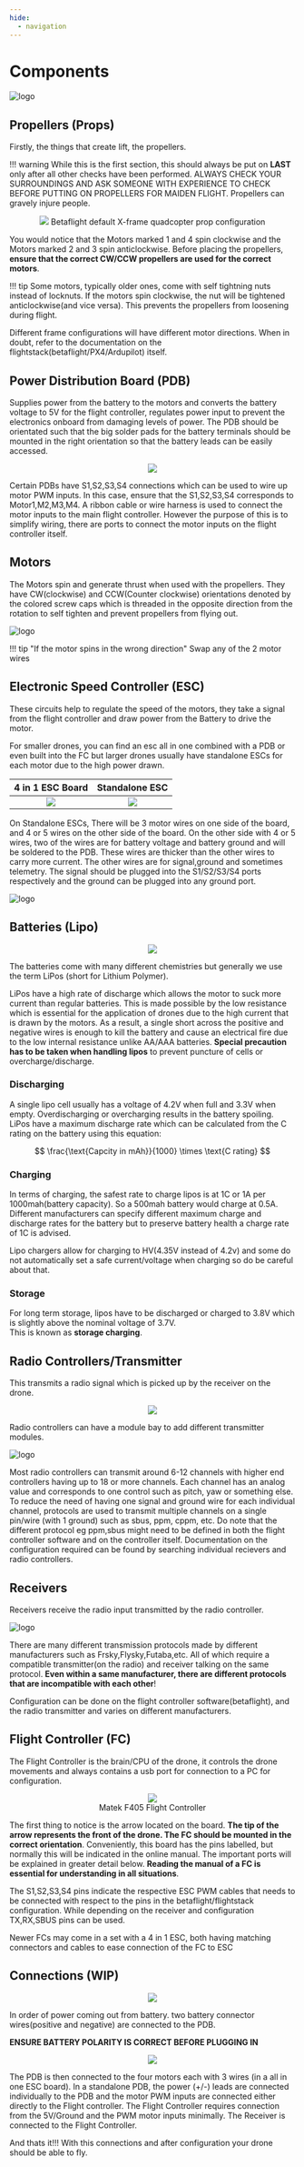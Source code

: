 ```yaml
---
hide:
  - navigation
---
```


# Components

![logo](https://imgur.com/AxbRCdi.png)

## Propellers (Props)
Firstly, the things that create lift, the propellers.

!!! warning
	While this is the first section, this should always be put on **LAST** only after all other checks have been performed. ALWAYS CHECK YOUR SURROUNDINGS AND ASK SOMEONE WITH EXPERIENCE TO CHECK BEFORE PUTTING ON PROPELLERS FOR MAIDEN FLIGHT. Propellers can gravely injure people.

<p align="center">
  <img src=https://imgur.com/oabVHUj.png />
  Betaflight default X-frame quadcopter prop configuration
</p>

You would notice that the Motors marked 1 and 4 spin clockwise and the Motors marked 2 and 3 spin anticlockwise. Before placing the propellers, **ensure that the correct CW/CCW propellers are used for the correct motors**. 

!!! tip
	Some motors, typically older ones, come with self tightning nuts instead of locknuts. If the motors spin clockwise, the nut will be tightened anticlockwise(and vice versa). This prevents the propellers from loosening during flight.

Different frame configurations will have different motor directions. When in doubt, refer to the documentation on the flightstack(betaflight/PX4/Ardupilot) itself.

## Power Distribution Board (PDB)
Supplies power from the battery to the motors and converts the battery voltage to 5V for the flight controller, regulates power input to prevent the electronics onboard from damaging levels of power.
The PDB should be orientated such that the big solder pads for the battery terminals should be mounted in the right orientation so that the battery leads can be easily accessed.

<p align="center">
  <img src=https://cdn.getfpv.com/media/catalog/product/cache/1/image/9df78eab33525d08d6e5fb8d27136e95/f/c/fchub-6s_main.jpg />
</p>

Certain PDBs have S1,S2,S3,S4 connections which can be used to wire up motor PWM inputs. In this case, ensure that the S1,S2,S3,S4 corresponds to Motor1,M2,M3,M4. A ribbon cable or wire harness is used to connect the motor inputs to the main flight controller. However the purpose of this is to simplify wiring, there are ports to connect the motor inputs on the flight controller itself.

## Motors
The Motors spin and generate thrust when used with the propellers. They have CW(clockwise) and CCW(Counter clockwise) orientations denoted by the colored screw caps which is threaded in the opposite direction from the rotation to self tighten and prevent propellers from flying out.

![logo](https://us-w1-img-listing.eccang.com/0/dnU2QUpieHE1d1NoMCtOek90MWFZUT09/201808/2767831UYdEoSm8.jpg) 

!!! tip "If the motor spins in the wrong direction"
	Swap any of the 2 motor wires

## Electronic Speed Controller (ESC)
These circuits help to regulate the speed of the motors, they take a signal from the flight controller and draw power from the Battery to drive the motor.

For smaller drones, you can find an esc all in one combined with a PDB or even built into the FC but larger drones usually have standalone ESCs for each motor due to the high power drawn.

4 in 1 ESC Board            |  Standalone ESC
:--------------------------:|:-------------------------:
![](http://www.holybro.com/wp-content/uploads/2021/10/31102-2-600x600.jpg) |![](http://www.holybro.com/wp-content/uploads/2021/12/31104-1-600x600.jpg)

On Standalone ESCs, There will be 3 motor wires on one side of the board, and 4 or 5 wires on the other side of the board. On the other side with 4 or 5 wires, two of the wires are for battery voltage and battery ground and will be soldered to the PDB. These wires are thicker than the other wires to carry more current. The other wires are for signal,ground and sometimes telemetry. The signal should be plugged into the S1/S2/S3/S4 ports respectively and the ground can be plugged into any ground port.

![logo](https://tocircuit.com/wp-content/uploads/2019/11/direct_bb-1024x346.png)

## Batteries (Lipo)

<p align="center">
  <img src="https://cdn-global-hk.hobbyking.com/media/catalog/product/cache/1/image/9df78eab33525d08d6e5fb8d27136e95/1/7/176399_9067000273-0.jpg" />
</p>  
The batteries come with many different chemistries but generally we use the term LiPos (short for Lithium Polymer). 

LiPos have a high rate of discharge which allows the motor to suck more current than regular batteries. This is made possible by the low resistance which is essential for the application of drones due to the high current that is drawn by the motors. As a result, a single short across the positive and negative wires is enough to kill the battery and cause an electrical fire due to the low internal resistance unlike AA/AAA batteries. **Special precaution has to be taken when handling lipos** to prevent puncture of cells or overcharge/discharge. 

### Discharging

A single lipo cell usually has a voltage of 4.2V when full and 3.3V when empty. Overdischarging or overcharging results in the battery spoiling. LiPos have a maximum discharge rate which can be calculated from the C rating on the battery using this equation:

$$
\frac{\text{Capcity in mAh}}{1000} \times \text{C rating} 
$$

### Charging

In terms of charging, the safest rate to charge lipos is at 1C or 1A per 1000mah(battery capacity). So a 500mah battery would charge at 0.5A. Different manufacturers can specify different maximum charge and discharge rates for the battery but to preserve battery health a charge rate of 1C is advised.

Lipo chargers allow for charging to HV(4.35V instead of 4.2v) and some do not automatically set a safe current/voltage when charging so do be careful about that.

### Storage

For long term storage, lipos have to be discharged or charged to 3.8V which is slightly above the nominal voltage of  3.7V.  
This is known as **storage charging**.

## Radio Controllers/Transmitter
This transmits a radio signal which is picked up by the receiver on the drone.
<p align="center">
  <img src=http://static1.squarespace.com/static/540b470be4b02405057761f4/5aa35ea68165f533f6f5051e/5aa38c4f08522936111380e4/1575904887238/?format=1500w />
</p>
Radio controllers can have a module bay to add different transmitter modules.

![logo](https://marketchangers.files.wordpress.com/2017/05/dsc7040.jpg?w=930)

Most radio controllers can transmit around 6-12 channels with higher end controllers having up to 18 or more channels. Each channel has an analog value and corresponds to one control such as pitch, yaw or something else. To reduce the need of having one signal and ground wire for each individual channel, protocols are used to transmit multiple channels on a single pin/wire (with 1 ground) such as sbus, ppm, cppm, etc. Do note that the different protocol eg ppm,sbus might need to be defined in both the flight controller software and on the controller itself. Documentation on the configuration required can be found by searching individual recievers and radio controllers.

## Receivers
Receivers receive the radio input transmitted by the radio controller.

![logo](https://oscarliang.com/ctt/uploads/2017/08/compact-receiver-options-for-mini-quad-racing-drone-frsky-flysky-tbs-crossfire-futaba-spktrum-r9-2.4ghz-900mhz.jpg)

There are many different transmission protocols made by different manufacturers such as Frsky,Flysky,Futaba,etc. All of which require a compatible transmitter(on the radio) and receiver talking on the same protocol. **Even within a same manufacturer, there are different protocols that are incompatible with each other**!

Configuration can be done on the flight controller software(betaflight), and the radio transmitter and varies on different manufacturers.

## Flight Controller (FC)
The Flight Controller is the brain/CPU of the drone, it controls the drone movements and always contains a usb port for connection to a PC for configuration.

<p align="center">
  <img src=https://imgaz1.staticbg.com/thumb/large/oaupload/banggood/images/38/39/ab3267c9-4273-4051-978b-94e80c7c898b.jpg />
  <br>
  Matek F405 Flight Controller
</p>  

The first thing to notice is the arrow located on the board. **The tip of the arrow represents the front of the drone. The FC should be mounted in the correct orientation**. Conveniently, this board has the pins labelled, but normally this will be indicated in the online manual. The important ports will be explained in greater detail below. **Reading the manual of a FC is essential for understanding in all situations**.

The S1,S2,S3,S4 pins indicate the respective ESC PWM cables that needs to be connected with respect to the pins in the betaflight/flightstack configuration. While depending on the receiver and configuration TX,RX,SBUS pins can be used. 

Newer FCs may come in a set with a 4 in 1 ESC, both having matching connectors and cables to ease connection of the FC to ESC

## Connections (WIP)
<p align="center">
  <img src=https://www.picclickimg.com/d/l400/pict/271827335392_/1-pair-XT60-male-female-10CM-Silicon-Wire.jpg />
</p>

In order of power coming out from battery. two battery connector wires(positive and negative) are connected to the PDB.

**ENSURE BATTERY POLARITY IS CORRECT BEFORE PLUGGING IN**

<p align="center">
  <img src=http://www.rcdronegood.com/wp-content/uploads/2016/08/Naze-32-Connection-Diagram.jpg />
</p>

The PDB is then connected to the four motors each with 3 wires (in a all in one ESC board). In a standalone PDB, the power (+/-) leads are connected individually to the PDB and the motor PWM inputs are connected either directly to the Flight controller.
The Flight Controller requires connection from the 5V/Ground and the PWM motor inputs minimally. 
The Receiver is connected to the Flight Controller.

And thats it!!! With this connections and after configuration your drone should be able to fly.
